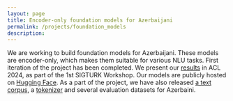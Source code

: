 ```yaml
---
layout: page
title: Encoder-only foundation models for Azerbaijani
permalink: /projects/foundation_models
description:
---
```

We are working to build foundation models for Azerbaijani. These models are encoder-only, which makes them suitable for various NLU tasks. First iteration of the project has been completed. We present our [results](https://aclanthology.org/2024.sigturk-1.2/) in ACL 2024, as part of the 1st SIGTURK Workshop. Our models are publicly hosted on [Hugging Face](https://huggingface.co/collections/allmalab/allma-models-669b63077f28c43e091270cb). As a part of the project, we have also released [a text corpus](https://huggingface.co/datasets/allmalab/DOLLMA), a [tokenizer](https://huggingface.co/allmalab/bert-tokenizer-aze) and several evaluation datasets for Azerbaini.

